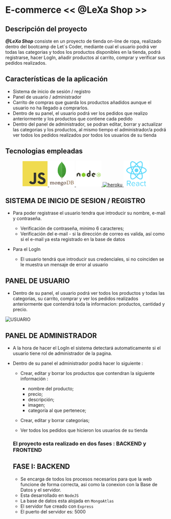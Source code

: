 # E-commerce << @LeXa Shop >>


## Descripción del proyecto

***@LeXa Shop*** consiste en un proyecto de tienda on-line de ropa, realizado dentro del bootcamp de Let´s Coder, mediante cual el usuario podrá ver todas las categorias y todos los productos disponibles en la tienda, podrá registrarse, hacer LogIn, añadir productos al carrito, comprar y verificar sus pedidos realizados. 

## Características de la aplicación 

- Sistema de inicio de sesión / registro
- Panel de usuario / administrador
- Carrito de compras que guarda los productos añadidos aunque el usuario no ha llegado a comprarlos.
- Dentro de su panel, el usuario podrá ver los pedidos que realizo anteriormente y los productos que contiene cada pedido
- Dentro del panel de administrador, se podran editar, borrar y actualizar las categorias y los productos, al mismo tiempo el administrador/a podrá ver todos los pedidos realizados por todos los usuarios de su tienda 

## Tecnologias empleadas 
<p align="center"><a href="https://developer.mozilla.org/en-US/docs/Web/JavaScript" target="_blank"> <img src="https://raw.githubusercontent.com/devicons/devicon/master/icons/javascript/javascript-original.svg" alt="javascript" width="80" height="80"/> </a> <a href="https://www.mongodb.com/" target="_blank"> <img src="https://raw.githubusercontent.com/devicons/devicon/master/icons/mongodb/mongodb-original-wordmark.svg" alt="mongodb" width="80" height="80"/> </a> <a href="https://nodejs.org" target="_blank"> <img src="https://raw.githubusercontent.com/devicons/devicon/master/icons/nodejs/nodejs-original-wordmark.svg" alt="nodejs" width="80" height="80"/> </a><a href="https://heroku.com" target="_blank"> <img src="https://www.vectorlogo.zone/logos/heroku/heroku-icon.svg" alt="heroku" width="80" height="80"/> </a> <a href="https://reactjs.org/" target="_blank"> <img src="https://raw.githubusercontent.com/devicons/devicon/master/icons/react/react-original-wordmark.svg" alt="react" width="80" height="80"/> </a> </p></p>


## SISTEMA DE INICIO DE SESION / REGISTRO 
- Para poder registrase el usuario tendra que introducir su nombre, e-mail y contraseña.
  - Verificación de contraseña, minimo 6 caracteres;
  - Verificación del e-mail - si la dirección de correo es valida, así como si el e-mail ya esta registrado en la base de datos

- Para el LogIn 
   - El usuario tendrá que introducir sus credenciales, si no coinciden se le muestra un mensaje de error al usuario


## PANEL DE USUARIO 
- Dentro de su panel, el usuario podrá ver todos los productos y todas las categorias, su carrito, comprar y ver los pedidos realizados anteriormente que contendrá toda la informacion: productos, cantidad y precio.

![USUARIO](https://user-images.githubusercontent.com/81650755/121876071-6ce0be80-cd09-11eb-876c-6735bdb957b6.jpg)


## PANEL DE ADMINISTRADOR
- A la hora de hacer el LogIn el sistema detectará automaticamente si el usuario tiene rol de administrador de la pagina.
- Dentro de su panel el administrador podrá hacer lo siguiente : 
  - Crear, editar y borrar los productos que contendran la siguiente información :
       - nombre del producto;
       - precio;
       - descripción; 
       - imagen;
       - categoría al que pertenece;
       
  - Crear, editar y borrar categorias; 
  - Ver todos los pedidos que hicieron los usuarios de su tienda 
  


  
  ### El proyecto esta realizado en dos fases :  BACKEND y FRONTEND
  
  ## FASE I: BACKEND 
  - Se encarga de todos los procesos necesarios para que la web funcione de forma correcta, asi como la conexion con la Base de Datos y el servidor.
  - Esta desarrollado en `NodeJS`
  - La base de datos esta alojada en `MongoAtlas`
  - El servidor fue creado con `Express`
  - El puerto del servidor es: 5000
